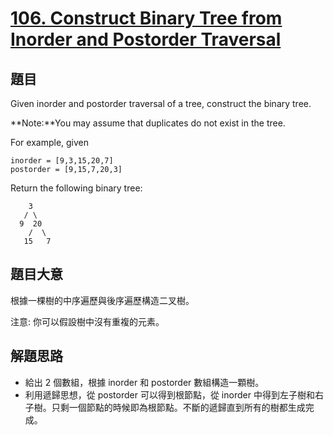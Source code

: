 # [106. Construct Binary Tree from Inorder and Postorder Traversal](https://leetcode.com/problems/construct-binary-tree-from-inorder-and-postorder-traversal/)

## 題目

Given inorder and postorder traversal of a tree, construct the binary tree.

**Note:**You may assume that duplicates do not exist in the tree.

For example, given

    inorder = [9,3,15,20,7]
    postorder = [9,15,7,20,3]

Return the following binary tree:

    	3
       / \
      9  20
        /  \
       15   7


## 題目大意

根據一棵樹的中序遍歷與後序遍歷構造二叉樹。

注意:
你可以假設樹中沒有重複的元素。


## 解題思路

- 給出 2 個數組，根據 inorder 和 postorder 數組構造一顆樹。
- 利用遞歸思想，從 postorder 可以得到根節點，從 inorder 中得到左子樹和右子樹。只剩一個節點的時候即為根節點。不斷的遞歸直到所有的樹都生成完成。
